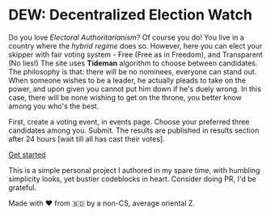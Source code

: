 # DEW: Decentralized Election Watch

Do you love *Electoral Authoritarianism*? Of course you do! You live in a country where the *hybrid regime* does so.
However, here you can elect your skipper with fair voting system - Free (Free as in Freedom), and Transparent (No lies!)
The site uses **Tideman** algorithm to choose between candidates. The philosophy is that: there will be no nominees, everyone can stand out. When someone wishes to be a leader, he actually pleads to take on the power, and upon given you cannot put him down if he's duely wrong. In this case, there will be none wishing to get on the throne, you better know among you who's the best.

First, create a voting event, in events page. Choose your preferred three candidates among you. Submit. The results are published in results section after 24 hours [wait till all has cast their votes].

[Get started]()

This is a simple personal project I authored in my spare time, with humbling simplicity looks, yet bustier codeblocks in heart. Consider doing PR, I'd be grateful.

Made with :heart: from 🇧🇩
by a non-CS, average oriental Z.

